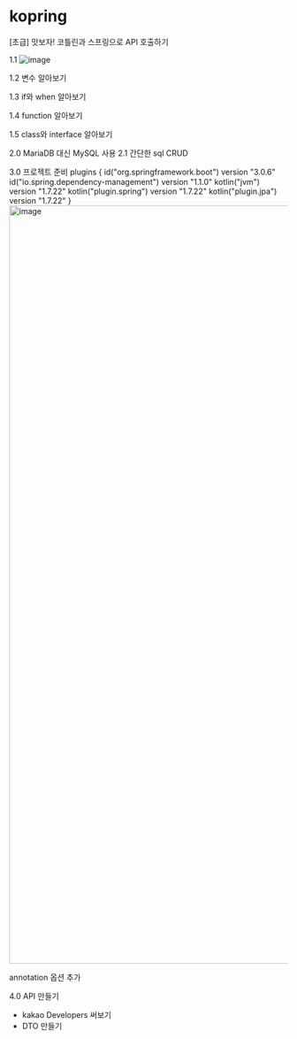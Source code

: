# kopring
[초급] 맛보자! 코틀린과 스프링으로 API 호출하기


1.1
![image](https://github.com/seunghyun333/kopring/assets/128073991/35a4322a-4b2a-4a29-9720-6e95671b579c)


1.2
변수 알아보기

1.3
if와 when 알아보기

1.4
function 알아보기

1.5
class와 interface 알아보기 



2.0
MariaDB 대신 MySQL 사용
2.1
간단한 sql CRUD

3.0
프로젝트 준비
plugins {
	id("org.springframework.boot") version "3.0.6"
	id("io.spring.dependency-management") version "1.1.0"
	kotlin("jvm") version "1.7.22"
	kotlin("plugin.spring") version "1.7.22"
	kotlin("plugin.jpa") version "1.7.22"
}
<img width="1371" alt="image" src="https://github.com/seunghyun333/kopring/assets/128073991/06936de0-db99-42f5-b8f3-3dd5766a284a">

annotation 옵션 추가 


4.0 
API 만들기
- kakao Developers 써보기
- DTO 만들기
